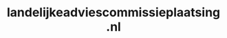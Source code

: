 ---
layout: post
title:  "landelijkeadviescommissieplaatsing.nl"
internal_url:  "/dutchgov/landelijkeadviescommissieplaatsing.nl.html"
categories: dutchgov
---